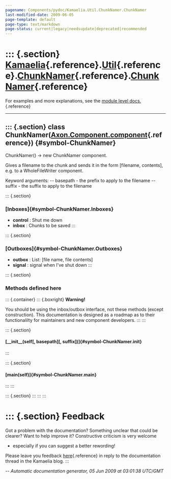 ```yaml
---
pagename: Components/pydoc/Kamaelia.Util.ChunkNamer.ChunkNamer
last-modified-date: 2009-06-05
page-template: default
page-type: text/markdown
page-status: current|legacy|needsupdate|deprecated|recommended
---
```

::: {.section}
[Kamaelia](/Components/pydoc/Kamaelia.html){.reference}.[Util](/Components/pydoc/Kamaelia.Util.html){.reference}.[ChunkNamer](/Components/pydoc/Kamaelia.Util.ChunkNamer.html){.reference}.[ChunkNamer](/Components/pydoc/Kamaelia.Util.ChunkNamer.ChunkNamer.html){.reference}
===============================================================================================================================================================================================================================================================================

For examples and more explanations, see the [module level
docs.](/Components/pydoc/Kamaelia.Util.ChunkNamer.html){.reference}

------------------------------------------------------------------------

::: {.section}
class ChunkNamer([Axon.Component.component](/Docs/Axon/Axon.Component.component.html){.reference}) {#symbol-ChunkNamer}
--------------------------------------------------------------------------------------------------

ChunkNamer() -\> new ChunkNamer component.

Gives a filename to the chunk and sends it in the form \[filename,
contents\], e.g. to a WholeFileWriter component.

Keyword arguments: \-- basepath - the prefix to apply to the filename
\-- suffix - the suffix to apply to the filename

::: {.section}
### [Inboxes]{#symbol-ChunkNamer.Inboxes}

-   **control** : Shut me down
-   **inbox** : Chunks to be saved
:::

::: {.section}
### [Outboxes]{#symbol-ChunkNamer.Outboxes}

-   **outbox** : List: \[file name, file contents\]
-   **signal** : signal when I\'ve shut down
:::

::: {.section}
### Methods defined here

::: {.container}
::: {.boxright}
**Warning!**

You should be using the inbox/outbox interface, not these methods
(except construction). This documentation is designed as a roadmap as to
their functionalilty for maintainers and new component developers.
:::
:::

::: {.section}
#### [\_\_init\_\_(self\[, basepath\]\[, suffix\])]{#symbol-ChunkNamer.__init__}
:::

::: {.section}
#### [main(self)]{#symbol-ChunkNamer.main}
:::
:::

::: {.section}
:::
:::
:::

::: {.section}
Feedback
========

Got a problem with the documentation? Something unclear that could be
clearer? Want to help improve it? Constructive criticism is very welcome
- especially if you can suggest a better rewording!

Please leave you feedback
[here](../../../cgi-bin/blog/blog.cgi?rm=viewpost&nodeid=1142023701){.reference}
in reply to the documentation thread in the Kamaelia blog.
:::

*\-- Automatic documentation generator, 05 Jun 2009 at 03:01:38 UTC/GMT*
